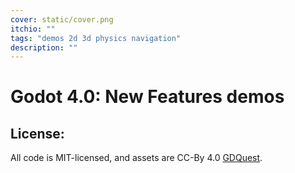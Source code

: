 ```yaml
---
cover: static/cover.png
itchio: ""
tags: "demos 2d 3d physics navigation"
description: ""
---
```


# Godot 4.0: New Features demos



## License:

All code is MIT-licensed, and assets are CC-By 4.0 [GDQuest](https://www.gdquest.com/).
